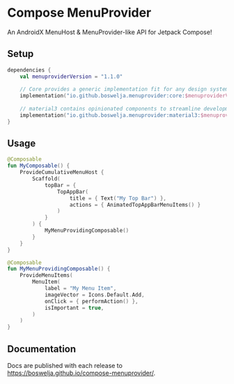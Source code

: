 # Compose MenuProvider

An AndroidX MenuHost & MenuProvider-like API for Jetpack Compose!

## Setup

```kt
dependencies {
    val menuproviderVersion = "1.1.0"
    
    // Core provides a generic implementation fit for any design system
    implementation("io.github.boswelja.menuprovider:core:$menuproviderVersion")
    
    // material3 contains opinionated components to streamline development
    implementation("io.github.boswelja.menuprovider:material3:$menuproviderVersion")
}
```

## Usage

```kotlin
@Composable
fun MyComposable() {
    ProvideCumulativeMenuHost {
        Scaffold(
            topBar = {
                TopAppBar(
                    title = { Text("My Top Bar") },
                    actions = { AnimatedTopAppBarMenuItems() }
                )
            }
        ) {
            MyMenuProvidingComposable()
        }
    }
}

@Composable
fun MyMenuProvidingComposable() {
    ProvideMenuItems(
        MenuItem(
            label = "My Menu Item",
            imageVector = Icons.Default.Add,
            onClick = { performAction() },
            isImportant = true,
        )
    )
}
```

## Documentation

Docs are published with each release to https://boswelja.github.io/compose-menuprovider/.
